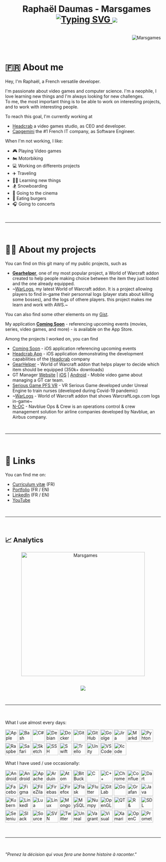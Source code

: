 <div id="user-content-toc" align="center">
  <ul>
    <summary>
      <h1 style="display: inline-block;">
          Raphaël Daumas - Marsgames <!-- 👋 -->
        <br/>
        <a href="https://git.io/typing-svg"><img src="http://readme-typing-svg.herokuapp.com?font=Roboto&size=30&pause=1000&color=ADBAC7&center=true&vCenter=true&width=300&height=45&lines=Passionate;Neophile;Independant;Stress+resistant;Competent;Decider;Curious;Insightful;Determined;Logical;Positive;Trustworthy;Loyal;Adptable;Optimistic;Humorous;Open+minded;Tenacious;Patient;Versatile;" alt="Typing SVG" />
        </a>
        
<img src= 'https://capsule-render.vercel.app/api?type=rect&color=gradient&height=2.5'/>
      </h1>
    </summary>
  </ul>
</div>
<p align="right"> <img src="https://komarev.com/ghpvc/?username=Marsgames&label=Profile%20views&color=0e75b6&style=flat" alt="Marsgames" /> </p>

<br/>

# 🇫🇷 About me

Hey, I'm Raphaël, a French versatile developer.

I'm passionate about video games and computer science. I'm a neophile, I love learning new things and I'm always looking for new challenges. <br/>
To me, the most important thing is to be able to work on interesting projects, and to work with interesting people.


To reach this goal, I'm currently working at
- [Headcrab](https://headcrab.fr) a video games studio, as CEO and developer.
- [Capgemini](https://www.capgemini.com) the #1 French IT company, as Software Engineer.

When I'm not working, I like:
- 🎮 Playing Video games
- 🏍️ Motorbiking
- 💻 Working on differents projects
- ✈️ Traveling
- 🧑‍🎓 Learning new things
- 🏂 Snowboarding
- 🍿 Going to the cinema
- 🍔 Eating burgers
- 🎧 Going to concerts

<br/>

---

<br/>

# 🧑‍💻 About my projects
You can find on this git many of my public projects, such as<br>
- [**Gearhelper**](https://github.com/Marsgames/GearHelper), one of my most popular project, a World of Warcraft addon created to help people making choice between the item they just looted and the one already equipped.
- ~[WarLogs](https://github.com/Marsgames/WarLogs), my latest World of Warcraft addon. It is a project allowing players to find in-game their personnal logs (player stats about killing some bosses), and the logs of othere players. this project makes me learn and work with AWS.~

You can also find some other elements on my [Gist](https://gist.github.com/marsgames).


My application [**Coming Soon**](https://apps.apple.com/fr/app/coming-soon/id1628414836) - referencing upcoming events (movies, series, video games, and more) - is available on the App Store.

Among the projects I worked on, you can find
- [Coming Soon](https://apps.apple.com/fr/app/coming-soon/id1628414836) - iOS application referencing upcoming events
- [Headcrab App](https://testflight.apple.com/join/vKDCeKk3) - iOS application demonstrating the development capabilities of the [Headcrab](https://www.headcrab.fr) company
- [GearHelper](https://www.curseforge.com/wow/addons/gearhelper) - World of Warcraft addon that helps player to decide which item should be equipped (350k+ downloads)
- GT Manager [Website](https://tinydigitalfactory.com/gt-manager/) | [iOS](https://apps.apple.com/dz/app/gt-manager/id1537951774?l=fr) | [Android](https://play.google.com/store/apps/details?id=com.TDF.GTM&hl=fr&gl=US&pli=1) - Mobile video game about managing a GT car team.
- [Serious Game PFS VR](https://www.poleformation-sante.fr/actualites/etablissements-sante/chambre-des-erreurs-realite-virtuelle) - VR Serious Game developed under Unreal Engine to train nurses (developed during Covid-19 pandemic)
- ~[WarLogs](https://www.curseforge.com/wow/addons/warlogs) - World of Warcraft addon that shows WarcraftLogs.com logs in-game~
- [N-OC](https://www.navblue.aero/product/n-ops-and-crew/) - Navblue Ops & Crew is an operations control & crew management solution for airline companies developed by Navblue, an Airbus company.

<br/>

---

<br/>

<!--
🌱 I'm currently learning 🌱 
- Machine Learning. I'm working on a Unity lib that will helps developers to test their *hypercasual games*
- Some DevOps (Grafana, Docker, Kubernetes, Vagrant, etc...)
-->

<!--
**Marsgames/Marsgames** is a ✨ _special_ ✨ repository because its `README.md` (this file) appears on your GitHub profile.

Here are some ideas to get you started:

- 🔭 I’m currently working on ...
- 🌱 I’m currently learning ...
- 👯 I’m looking to collaborate on ...
- 🤔 I’m looking for help with ...
- 💬 Ask me about ...
- 📫 How to reach me: ...
- 😄 Pronouns: ...
- ⚡ Fun fact: ...
-->

# 🔗 Links
You can find me on:
- [Curriculum vitæ](https://github.com/Marsgames/Marsgames/blob/main/CV_RD_07_10_2022.pdf) (FR)
- [Portfolio](https://raphdaumas.wixsite.com/portfolio) (FR / EN)
- [LinkedIn](https://fr.linkedin.com/in/rdaumas) (FR / EN)
- [YouTube](https://www.youtube.com/user/Marsgamess)

<br/>

---

<br/>

## 📈 Analytics

<!--
<p align=center>
  <div align=center>
    <a href="https://github.com/denvercoder1/github-readme-streak-stats" title="Go to Source">
      <img align="left" width=400 src="https://streak-stats.demolab.com/?user=Marsgames&theme=dracula&hide_border=false" alt="Marsgames" />
    </a>
    <a href="https://github.com/Marsgames/github-readme-stats" title="Go to Source">
      <img align="right" width=400 src="https://github-readme-stats.vercel.app/api?username=Marsgames&show_icons=true&include_all_commits=true&count_private=true&theme=dracula&hide_border=false" />
    </a>
  </div>
  <br><br><br><br><br><br><br><br>
  <div align=center>
    <a href="https://github.com/anuraghazra/github-readme-stats">
      <img width=335 align="center" src="https://github-readme-stats.vercel.app/api/top-langs/?username=Marsgames&langs_count=8&layout=compact&include_all_commits=true&count_private=true&theme=dracula&hide_border=false&hide=Jupyter%20Notebook" />
    </a>
  </div>
</p>

<br/>
<br/>
<br/>

<p align=center>
  <div align=center>
  <a href="https://github.com/ryo-ma/github-profile-trophy">
      <img align="center" src="https://github-profile-trophy.vercel.app/?username=marsgames&theme=dracula&column=5&margin-w=5&margin-h=5" />
    </a>
  </div>
</p>

<br/>

---

-->

<p align=center>
  <div align=center>
    <a href="https://github.com/denvercoder1/github-readme-streak-stats" title="Go to Source">
      <img align="center" width=400 src="https://streak-stats.demolab.com/?user=Marsgames&theme=dracula&hide_border=false" alt="Marsgames" />
    </a>
  </div>
  <br>
</p>

<p align=center>
  <div align=center>
  <a href="https://github.com/ryo-ma/github-profile-trophy">
      <img align="center" src="https://github-profile-trophy.vercel.app/?username=marsgames&theme=dracula&column=5&margin-w=5&margin-h=5" />
    </a>
  </div>
</p>

<br/>

---

<br/>
 
<br>
What I use almost every days:
<p>
<!--<a href="https://apple.com/">--><img src="https://cdn.jsdelivr.net/gh/devicons/devicon/icons/apple/apple-original.svg" title="Apple" alt="Apple" width="40" height="40">
<!--<a href="https://www.gnu.org/software/bash/">--><img src="https://cdn.jsdelivr.net/gh/devicons/devicon/icons/bash/bash-original.svg" title="Bash" alt="Bash" width="40" height="40">
<!--<a href="">--><img src="https://cdn.jsdelivr.net/gh/devicons/devicon/icons/csharp/csharp-original.svg" title="C#" alt="C#" width="40" height="40">
<!--<a href="">--><img src="https://cdn.jsdelivr.net/gh/devicons/devicon/icons/debian/debian-original.svg" title="Debian" alt="Debian" width="40" height="40">
<!--<a href="">--><img src="https://cdn.jsdelivr.net/gh/devicons/devicon/icons/docker/docker-original.svg" title="Docker" alt="Docker" width="40" height="40">
<!--<a href="">--><img src="https://cdn.jsdelivr.net/gh/devicons/devicon/icons/git/git-original.svg" title="Git" alt="Git" width="40" height="40">
<!--<a href="">--><img src="https://cdn.jsdelivr.net/gh/devicons/devicon/icons/github/github-original.svg" title="GitHub" alt="GitHub" width="40" height="40">
<!--<a href="">--><img src="https://cdn.jsdelivr.net/gh/devicons/devicon/icons/google/google-original.svg" title="Goolge" alt="Goolge" width="40" height="40">
<!--<a href="">--><img src="https://cdn.jsdelivr.net/gh/devicons/devicon/icons/jira/jira-original.svg" title="Jira" alt="Jira" width="40" height="40">
<!--<a href="">--><img src="https://cdn.jsdelivr.net/gh/devicons/devicon/icons/markdown/markdown-original.svg" title="Markdown" alt="Markdown" width="40" height="40">
<!--<a href="">--><img src="https://cdn.jsdelivr.net/gh/devicons/devicon/icons/python/python-original.svg" title="Pyhton" alt="Pyhton" width="40" height="40">
<!--<a href="">--><img src="https://cdn.jsdelivr.net/gh/devicons/devicon/icons/raspberrypi/raspberrypi-original.svg" title="Raspberry" alt="Raspberry" width="40" height="40">
<!--<a href="">--><img src="https://cdn.jsdelivr.net/gh/devicons/devicon/icons/safari/safari-original.svg" title="Safari" alt="Safari" width="40" height="40">
<!--<a href="">--><img src="https://cdn.jsdelivr.net/gh/devicons/devicon/icons/sketch/sketch-original.svg" title="Sketch" alt="Sketch" width="40" height="40">
<!--<a href="">--><img src="https://cdn.jsdelivr.net/gh/devicons/devicon/icons/ssh/ssh-original.svg" title="SSH" alt="SSH" width="40" height="40">
<!--<a href="">--><img src="https://cdn.jsdelivr.net/gh/devicons/devicon/icons/swift/swift-original.svg" title="Swift" alt="Swift" width="40" height="40">
<!--<a href="">--><img src="https://cdn.jsdelivr.net/gh/devicons/devicon/icons/trello/trello-plain.svg" title="Trello" alt="Trello" width="40" height="40">
<!--<a href="">--><img src="https://cdn.jsdelivr.net/gh/devicons/devicon/icons/unity/unity-original.svg" title="Unity" alt="Unity" width="40" height="40">
<!--<a href="">--><img src="https://cdn.jsdelivr.net/gh/devicons/devicon/icons/vscode/vscode-original.svg" title="VS Code" alt="VS Code" width="40" height="40">
<!--<a href="">--><img src="https://cdn.jsdelivr.net/gh/devicons/devicon/icons/xcode/xcode-original.svg" title="Xcode" alt="Xcode" width="40" height="40">
</p>

What I have used / use occasionally:
<p>
<!--<a href="">--><img src="https://cdn.jsdelivr.net/gh/devicons/devicon/icons/android/android-original.svg" title="Android" alt="Android" width="40" height="40">
<!--<a href="">--><img src="https://cdn.jsdelivr.net/gh/devicons/devicon/icons/androidstudio/androidstudio-original.svg" title="Android studio" alt="Android Studio" width="40" height="40">
<!--<a href="">--><img src="https://cdn.jsdelivr.net/gh/devicons/devicon/icons/apache/apache-original.svg" title="Apache" alt="Apache" width="40" height="40">
<!--<a href="">--><img src="https://cdn.jsdelivr.net/gh/devicons/devicon/icons/arduino/arduino-original.svg" title="Arduino" alt="Arduino" width="40" height="40">
<!--<a href="">--><img src="https://cdn.jsdelivr.net/gh/devicons/devicon/icons/atom/atom-original.svg" title="Atom" alt="Atom" width="40" height="40">
<!--<a href="">--><img src="https://cdn.jsdelivr.net/gh/devicons/devicon/icons/bitbucket/bitbucket-original.svg" title="BitBucket" alt="BitBucket" width="40" height="40">
<!--<a href="">--><img src="https://cdn.jsdelivr.net/gh/devicons/devicon/icons/c/c-original.svg" title="C" alt="C" width="40" height="40">
<!--<a href="">--><img src="https://cdn.jsdelivr.net/gh/devicons/devicon/icons/cplusplus/cplusplus-original.svg" title="C++" alt="C++" width="40" height="40">
<!--<a href="">--><img src="https://cdn.jsdelivr.net/gh/devicons/devicon/icons/chrome/chrome-original.svg" title="Chrome" alt="Chrome" width="40" height="40">
<!--<a href="">--><img src="https://cdn.jsdelivr.net/gh/devicons/devicon/icons/confluence/confluence-original.svg" title="Confluence" alt="Confluence" width="40" height="40">
<!--<a href="">--><img src="https://cdn.jsdelivr.net/gh/devicons/devicon/icons/dart/dart-original.svg" title="Dart" alt="Dart" width="40" height="40">
<!--<a href="">--><img src="https://cdn.jsdelivr.net/gh/devicons/devicon/icons/facebook/facebook-original.svg" title="Facebook API" alt="Facebook API" width="40" height="40">
<!--<a href="">--><img src="https://cdn.jsdelivr.net/gh/devicons/devicon/icons/figma/figma-original.svg" title="Figma" alt="Figma" width="40" height="40">
<!--<a href="">--><img src="https://cdn.jsdelivr.net/gh/devicons/devicon/icons/filezilla/filezilla-plain.svg" title="FileZila" alt="FileZila" width="40" height="40">
<!--<a href="">--><img src="https://cdn.jsdelivr.net/gh/devicons/devicon/icons/firebase/firebase-plain.svg" title="Firebase" alt="Firebase" width="40" height="40">
<!--<a href="">--><img src="https://cdn.jsdelivr.net/gh/devicons/devicon/icons/firefox/firefox-original.svg" title="Firefox" alt="Firefox" width="40" height="40">
<!--<a href="">--><img src="https://cdn.jsdelivr.net/gh/devicons/devicon/icons/flask/flask-original.svg" title="Flask" alt="Flask" width="40" height="40">
<!--<a href="">--><img src="https://cdn.jsdelivr.net/gh/devicons/devicon/icons/flutter/flutter-original.svg" title="Flutter" alt="Flutter" width="40" height="40">
<!--<a href="">--><img src="https://cdn.jsdelivr.net/gh/devicons/devicon/icons/gitlab/gitlab-original.svg" title="GitLab" alt="GitLab" width="40" height="40">
<!--<a href="">--><img src="https://cdn.jsdelivr.net/gh/devicons/devicon/icons/go/go-original.svg" title="Go" alt="Go" width="40" height="40">
<!--<a href="">--><img src="https://cdn.jsdelivr.net/gh/devicons/devicon/icons/grafana/grafana-original.svg" title="Grafana" alt="Grafana" width="40" height="40">
<!--<a href="">--><img src="https://cdn.jsdelivr.net/gh/devicons/devicon/icons/java/java-original.svg" title="Java" alt="Java" width="40" height="40">
<!--<a href="">--><img src="https://cdn.jsdelivr.net/gh/devicons/devicon/icons/kubernetes/kubernetes-plain.svg" title="Kubernetes" alt="Kubernetes" width="40" height="40">
<!--<a href="">--><img src="https://cdn.jsdelivr.net/gh/devicons/devicon/icons/linkedin/linkedin-original.svg" title="LinedIn API" alt="LinkedIn API" width="40" height="40">
<!--<a href="">--><img src="https://cdn.jsdelivr.net/gh/devicons/devicon/icons/lua/lua-original.svg" title="Lua" alt="Lua" width="40" height="40">
<!--<a href="">--><img src="https://cdn.jsdelivr.net/gh/devicons/devicon/icons/linux/linux-original.svg" title="Linux" alt="Linux" width="40" height="40">
<!--<a href="">--><img src="https://cdn.jsdelivr.net/gh/devicons/devicon/icons/mongodb/mongodb-original.svg" title="MongoDB" alt="MongoDB" width="40" height="40">
<!--<a href="">--><img src="https://cdn.jsdelivr.net/gh/devicons/devicon/icons/mysql/mysql-original.svg" title="MySQL" alt="MySQL" width="40" height="40">
<!--<a href="">--><img src="https://cdn.jsdelivr.net/gh/devicons/devicon/icons/numpy/numpy-original.svg" title="Numpy" alt="Numpy" width="40" height="40">
<!--<a href="">--><img src="https://cdn.jsdelivr.net/gh/devicons/devicon/icons/opengl/opengl-original.svg" title="OpenGL" alt="OpenGL" width="40" height="40">
<!--<a href="">--><img src="https://cdn.jsdelivr.net/gh/devicons/devicon/icons/qt/qt-original.svg" title="QT" alt="QT" width="40" height="40">
<!--<a href="">--><img src="https://cdn.jsdelivr.net/gh/devicons/devicon/icons/r/r-original.svg" title="R & RStudio" alt="R & RStudio" width="40" height="40">
<!--<a href="">--><img src="https://cdn.jsdelivr.net/gh/devicons/devicon/icons/sdl/sdl-original.svg" title="SDL" alt="SDL" width="40" height="40">
<!--<a href="">--><img src="https://cdn.jsdelivr.net/gh/devicons/devicon/icons/selenium/selenium-original.svg" title="Selenium" alt="Selenium" width="40" height="40">
<!--<a href="">--><img src="https://cdn.jsdelivr.net/gh/devicons/devicon/icons/slack/slack-original.svg" title="Slack" alt="Slack" width="40" height="40">
<!--<a href="">--><img src="https://cdn.jsdelivr.net/gh/devicons/devicon/icons/sourcetree/sourcetree-original.svg" title="SourceTree" alt="SourceTree" width="40" height="40">
<!--<a href="">--><img src="https://cdn.jsdelivr.net/gh/devicons/devicon/icons/subversion/subversion-original.svg" title="SVN" alt="SVN" width="40" height="40">
<!--<a href="">--><img src="https://cdn.jsdelivr.net/gh/devicons/devicon/icons/twitter/twitter-original.svg" title="Twitter API" alt="Twitter API" width="40" height="40">
<!--<a href="">--><img src="https://cdn.jsdelivr.net/gh/devicons/devicon/icons/unrealengine/unrealengine-original.svg" title="Unreal Engine" alt="Unreal Engine" width="40" height="40">
<!--<a href="">--><img src="https://cdn.jsdelivr.net/gh/devicons/devicon/icons/vagrant/vagrant-original.svg" title="Vagrant" alt="Vagrant" width="40" height="40">
<!--<a href="">--><img src="https://cdn.jsdelivr.net/gh/devicons/devicon/icons/visualstudio/visualstudio-plain.svg" title="Visual Studio" alt="Visual Studio" width="40" height="40">
<!--<a href="">--><img src="https://cdn.jsdelivr.net/gh/devicons/devicon/icons/xamarin/xamarin-original.svg" title="Xamarin" alt="Xamarin" width="40" height="40">
<!--<a href="">--><img src="https://cdn.jsdelivr.net/gh/devicons/devicon/icons/opencv/opencv-original.svg" title="OpenCV" alt="OpenCV" width="40" height="40">
<!--<a href="">--><img src="https://cdn.jsdelivr.net/gh/devicons/devicon/icons/prometheus/prometheus-original.svg" title="Prometheus" alt="Prometheus" width="40" height="40">
</p>

<!-- ⚡ Fun fact: J'ai fais la piscine de 42, c'était une super expérience, j'ai rencontré des personnes super et ai beaucoup rigolé ! -->

<br>

---

<br/>

*"Prenez la décision qui vous fera une bonne histoire à raconter."*
